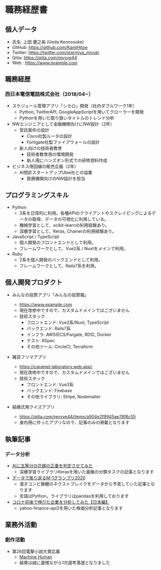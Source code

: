 # 職務経歴書

## 個人データ
- 氏名: 上田 健之祐 (Ueda Kennosuke)
- GitHub: https://github.com/KamiHitoe
- Twitter: https://twitter.com/starmiya_miyuki
- Qiita: https://qiita.com/revvve44
- Web : https://www.example.com

## 職務経歴
### 西日本電信電話株式会社（2018/04~）
- スケジュール管理アプリ「シカロ」開発（社内ダブルワーク1年）
  - Python, TwitterAPI, GoogleAppScriptを用いてクローラーを開発
  - Pythonを用いた取り扱いタイトルのトレンド分析
- NWエンジニアとして金融機関向けにNW設計（2年）
  - 受託案件の設計
    - Cisco社製ルータの設計
    - Fortigate社製ファイアウォールの設計
  - 新人向けの技術者教育
    - 技術者教育用の環境開発
    - 新人用にハンズオン形式での研修資料作成
- ビジネス用回線の販売企画（2年）
  - AI問診スタートアップUbie社との協業
    - 医療機関向けのNW設計を担当

## プログラミングスキル
- Python
  - 3系を日常的に利用。各種APIのクライアントやスクレイピングによるデータの取得、データの可視化に利用している。
  - 機械学習として、scikit-learnの利用経験あり。
  - 深層学習として、Keras, Chainerの利用経験あり。
- JavaScript / TypeScript
  - 個人開発のフロントエンドとして利用。
  - フレームワークとして、Vue2系 / Nuxtをメインで利用。
- Ruby
  - 2系を個人開発のバックエンドとして利用。
  - フレームワークとして、Rails7系を利用。

## 個人開発プロダクト

- みんなの投票アプリ「みんなの投票箱」
  - https://www.example.com
  - 現在改修中ですので、カスタムドメインではございません
  - 技術スタック
    - フロントエンド: Vue2系/Nuxt, TypeScript
    - バックエンド: Rails7系
    - インフラ: AWS(ECS/Fargate, RDS), Docker
    - テスト: RSpec
    - その他ツール: CircleCI, Terraform

- 雑貨フリマアプリ
  - https://caramel-laboratory.web.app/
  - 現在改修中ですので、カスタムドメインではございません
  - 技術スタック
    - フロントエンド: Vue3系
    - バックエンド: Firebase
    - その他ライブラリ: Stripe, Nodemailer

- 結婚式用クイズアプリ
  - https://qiita.com/revvve44/items/a904e2f9945ae78f8c55
  - 身内用に作ったアプリなので、記事のみの掲載となります


## 執筆記事
### データ分析

- [AIに五等分の花嫁の正妻を判定させてみた](https://qiita.com/revvve44/items/4efe6722986777312b5c)
  - 深層学習ライブラリKerasを用いた画像の分類タスクの記事となります
- [データで振り返るM-1グランプリ2020](https://qiita.com/revvve44/items/2554526cbf403e3a66ae)
  - 漫才コンビ錦鯉のネクストブレイクをデータから予見していた記事となります
  - 言語はPython。ライブラリはpandasを利用しております
- [コロナ前後で伸びた企業を分析してみた【日本編】](https://qiita.com/revvve44/items/c003a1c0ddbfc0e0fef2)
  - yahoo-finance-api2を用いた株価分析記事となります

## 業務外活動
### 創作活動

- 第26回電撃小説大賞応募
  - [Machine Human](https://docs.google.com/document/d/1jwch3bL-AihswTTeFDndQ5nNzMcFFtfu/edit?usp=sharing&ouid=113232880712177068400&rtpof=true&sd=true)
  - 結果は誠に遺憾ながら1次選考落選となりました




